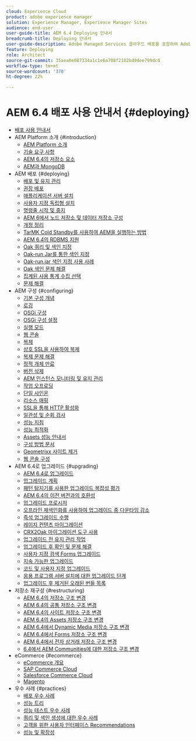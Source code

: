 ```yaml
---
cloud: Experience Cloud
product: adobe experience manager
solution: Experience Manager, Experience Manager Sites
audience: end-user
user-guide-title: AEM 6.4 Deploying 안내서
breadcrumb-title: Deploying 안내서
user-guide-description: Adobe Managed Services 클라우드 배포를 포함하여 Adobe Experience Manager 6.4의 설치, 배포 및 아키텍처에 대해 자세히 알아봅니다.
feature: Deploying
role: Architect
source-git-commit: 35aea0e087334a1c1e6a708f2182bd9dee799dc0
workflow-type: tm+mt
source-wordcount: '370'
ht-degree: 22%

---
```



# AEM 6.4 배포 사용 안내서 {#deploying}

+ [배포 사용 안내서](home.md)
+ AEM Platform 소개 {#introduction}
   + [AEM Platform 소개](platform.md)
   + [기술 요구 사항](technical-requirements.md)
   + [AEM 6.4의 저장소 요소](storage-elements-in-aem-6.md)
   + [AEM과 MongoDB](aem-with-mongodb.md)
+ AEM 배포 {#deploying}
   + [배포 및 유지 관리](deploy.md)
   + [권장 배포](recommended-deploys.md)
   + [애플리케이션 서버 설치](application-server-install.md)
   + [사용자 지정 독립형 설치](custom-standalone-install.md)
   + [명령줄 시작 및 중지](command-line-start-and-stop.md)
   + [AEM 6에서 노드 저장소 및 데이터 저장소 구성](data-store-config.md)
   + [개정 정리](revision-cleanup.md)
   + [TarMK Cold Standby를 사용하여 AEM을 실행하는 방법](tarmk-cold-standby.md)
   + [AEM 6.4의 RDBMS 지원](rdbms-support-in-aem.md)
   + [Oak 쿼리 및 색인 지정](queries-and-indexing.md)
   + [Oak-run Jar를 통한 색인 지정](indexing-via-the-oak-run-jar.md)
   + [Oak-run.jar 색인 지정 사용 사례](oak-run-indexing-usecases.md)
   + [Oak 색인 문제 해결](troubleshooting-oak-indexes.md)
   + [집계된 사용 통계 수집 선택](opt-in-aggregated-usage-statistics.md)
   + [문제 해결](troubleshooting.md)
+ AEM 구성 {#configuring}
   + [기본 구성 개념](configuring.md)
   + [로깅](configure-logging.md)
   + [OSGi 구성](configuring-osgi.md)
   + [OSGi 구성 설정](osgi-configuration-settings.md)
   + [실행 모드](configure-runmodes.md)
   + [웹 콘솔](web-console.md)
   + [복제](replication.md)
   + [상호 SSL을 사용하여 복제](mssl-replication.md)
   + [복제 문제 해결](troubleshoot-rep.md)
   + [정적 개체 만료](expiration-static-objects.md)
   + [버전 삭제](version-purging.md)
   + [AEM 인스턴스 모니터링 및 유지 관리](monitoring-and-maintaining.md)
   + [작업 오프로딩](offloading.md)
   + [단일 사인온](single-sign-on.md)
   + [리소스 매핑](resource-mapping.md)
   + [SSL을 통해 HTTP 활성화](https://experienceleague.adobe.com/docs/experience-manager-64/administering/security/ssl-by-default.html)
   + [일관성 및 순회 검사](consistency-check.md)
   + [성능 지침](performance-guidelines.md)
   + [성능 최적화](configuring-performance.md)
   + [Assets 성능 안내서](https://experienceleague.adobe.com/docs/experience-manager-64/assets/administer/performance-tuning-guidelines.html)
   + [구성 방법 문서](ht-deploy.md)
   + [Geometrixx 사이트 제거](removing-the-geometrixx-sites.md)
   + [웹 콘솔 구성](configuring-web-console.md)
+ AEM 6.4로 업그레이드 {#upgrading}
   + [AEM 6.4로 업그레이드](upgrade.md)
   + [업그레이드 계획](upgrade-planning.md)
   + [패턴 탐지기를 사용한 업그레이드 복잡성 평가](pattern-detector.md)
   + [AEM 6.4의 이전 버전과의 호환성](backward-compatibility.md)
   + [업그레이드 프로시저](upgrade-procedure.md)
   + [오프라인 재색인화를 사용하여 업그레이드 중 다운타임 감소](upgrade-offline-reindexing.md)
   + [즉석 업그레이드 수행](in-place-upgrade.md)
   + [레이지 컨텐츠 마이그레이션](lazy-content-migration.md)
   + [CRX2Oak 마이그레이션 도구 사용](using-crx2oak.md)
   + [업그레이드 전 유지 관리 작업](pre-upgrade-maintenance-tasks.md)
   + [업그레이드 후 확인 및 문제 해결](post-upgrade-checks-and-troubleshooting.md)
   + [사용자 지정 검색 Forms 업그레이드](upgrading-custom-search-forms.md)
   + [지속 가능한 업그레이드](sustainable-upgrades.md)
   + [코드 및 사용자 지정 업그레이드](upgrading-code-and-customizations.md)
   + [응용 프로그램 서버 설치에 대한 업그레이드 단계](app-server-upgrade.md)
   + [업그레이드 후 제거된 오래된 번들 목록](obsolete-bundles.md)
+ 저장소 재구성 {#restructuring}
   + [AEM 6.4의 저장소 구조 변경](repository-restructuring.md)
   + [AEM 6.4의 공통 저장소 구조 변경](all-repository-restructuring-in-aem-6-4.md)
   + [AEM 6.4의 사이트 저장소 구조 변경](sites-repository-restructuring-in-aem-6-4.md)
   + [AEM 6.4의 Assets 저장소 구조 변경](https://experienceleague.adobe.com/docs/experience-manager-64/deploying/restructuring/repository-restructuring.html)
   + [AEM 6.4에서 Dynamic Media 저장소 구조 변경](dynamicmedia-repository-restructuring-in-aem-6-4.md)
   + [AEM 6.4에서 Forms 저장소 구조 변경](forms-repository-restructuring-in-aem-6-4.md)
   + [AEM 6.4에서 전자 상거래 저장소 구조 변경](ecommerce-repository-restructuring-in-aem-6-4.md)
   + [6.4에서 AEM Communities에 대한 저장소 구조 변경](communities-repository-restructuring-in-aem-6-4.md)
+ eCommerce {#ecommerce}
   + [eCommerce 개요](ecommerce.md)
   + [SAP Commerce Cloud](sap-commerce-cloud.md)
   + [Salesforce Commerce Cloud](https://github.com/adobe/commerce-salesforce)
   + [Magento](https://www.adobe.io/apis/experiencecloud/commerce-integration-framework/integrations.html#!AdobeDocs/commerce-cif-documentation/master/integrations/02-AEM-Magento.md)
+ 우수 사례 {#practices}
   + [배포 우수 사례](best-practices.md)
   + [성능 트리](performance-tree.md)
   + [성능 테스트 우수 사례](best-practices-for-performance-testing.md)
   + [쿼리 및 색인 생성에 대한 우수 사례](best-practices-for-queries-and-indexing.md)
   + [고객을 위한 사용자 인터페이스 Recommendations](ui-recommendations.md)
   + [성능 및 확장성](performance.md)


<!--

To be removed:
[Quickstart for AEM Screens](setting-up-a-basic-project-screens.md)
[Device Control Center](device-control-center.md)
[repository-restructuring-in-aem64](repository-restructuring-in-aem64.md)
[Web Console] (configuring-web-console.md)
[Configuring and Deploying AEM Screens](configuring-screens-introduction.md)
[Kickstart Guide](kickstart-for-aem-screens.md)
/help/sites/deploying/using/performance-lp.md
/help/sites-deploying/do-not-delete-performance-guidelines-pdf.md
/help/sites-deploying/removing-the-geometrixx-sites.md
/help/sites-deploying/consistency-check.md

Redirects:
[(Enabling HTTP Over SSL)](config-ssl.md) redirect to /content/help/en/experience-manager/6-4/sites-administering/ssl-by-default
-->
